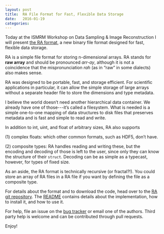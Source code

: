 ```yaml
---
layout: post
title:  RA File Format for Fast, Flexible Data Storage
date:   2016-01-19
categories:
---
```


Today at the ISMRM Workshop on Data Sampling & Image Reconstruction I will present [the RA format](https://github.com/davidssmith/ra), a new binary file format designed for fast, flexible data storage.

RA is a simple file format for storing n-dimensional arrays. RA stands for **raw array**
and should be pronounced *arr-ay*, although it is not a coincidence that the
mispronunciation *rah* (as in “raw” in some dialects) also makes sense.

RA was designed to be portable, fast, and storage
efficient. For scientific applications in particular, it can allow the simple
storage of large arrays without a separate header file to store the
dimensions and type metadata. 

I believe the world doesn’t need another hierarchical data container. We already have one of 
those---it’s called a filesystem. What is needed is a simple one-to-one mapping of data structures to disk files that preserves metadata and is fast and simple to read and write.

In addition to int, uint, and float of arbitrary sizes, RA also supports

(1) complex floats: which other common formats, such as HDF5, don’t have.

(2) composite types: RA handles reading and writing these, but the encoding and decoding of those is left to the user, since only they can know the structure of their `struct`. Decoding can be as simple as a typecast, however, for types of fixed size.

As an aside, the RA format is technically recursive (or fractal?!). You could store an array of RA files in a RA file if you want by defining the file as a composite type.

For details about the format and to download the code, head over to the [RA git repository](https://github.com/davidssmith/ra).  The [README](https://github.com/davidssmith/ra/blob/master/README.md) contains details about the implementation, how to install it, and how to use it.

For help, file an issue on the [bug tracker](http://github.com/davidssmith/ra/issues) or email one of the authors.  Third party help is welcome and can be contributed through pull requests.

Enjoy!

